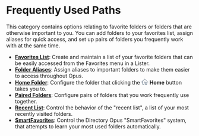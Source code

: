 # Frequently Used Paths

This category contains options relating to favorite folders or folders that are otherwise important to you. You can add folders to your favorites list, assign aliases for quick access, and set up pairs of folders you frequently work with at the same time.

- **[Favorites List](/Manual/preferences/preferences_categories/frequently_used_paths/favorites_list.md)**: Create and maintain a list of your favorite folders that can be easily accessed from the Favorites menu in a Lister.
- **[Folder Aliases](/Manual/preferences/preferences_categories/frequently_used_paths/folder_aliases.md)**: Assign aliases to important folders to make them easier to access throughout Opus.
- **[Home Folder](/Manual/preferences/preferences_categories/frequently_used_paths/home_folder.md)**: Configure the folder that clicking the ![](/Manual/images/media/13/home_button.png) **Home** button takes you to.
- **[Paired Folders](/Manual/preferences/preferences_categories/frequently_used_paths/paired_folders.md)**: Configure pairs of folders that you work frequently use together.
- **[Recent List](/Manual/preferences/preferences_categories/frequently_used_paths/recent_list.md)**: Control the behavior of the "recent list", a list of your most recently visited folders.
- **[SmartFavorites](/Manual/preferences/preferences_categories/frequently_used_paths/smartfavorites.md)**: Control the Directory Opus "SmartFavorites" system, that attempts to learn your most used folders automatically.

